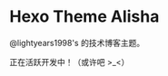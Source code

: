 # Hexo Theme Alisha

@lightyears1998's 的技术博客主题。

正在活跃开发中！（或许吧 >_<）

<!--

可以参考的博客：

https://www.ruanyifeng.com/blog/
https://lvwenhan.com/
https://www.liuchuo.net/
https://2heng.xin/
https://licoy.cn/
https://github.com/ZEROKISEKI/hexo-theme-gal
http://www.monreeing.com/
https://blog.stephencleary.com/2013/04/ui-guidelines-for-async.html
https://tripack45.github.io/2023/01/04/disco-elysium/#more

还可以在 Hexo Showcase 查找更多主题内容。

## 特点

- 开门见山，不要做多余的动画。（除非是在博客中的一些特别的小区域。）
- 使用一个比较可爱的标题字体和比较严肃的正文字体。（参考《Nature》文章的排版。）
- 正文行距足够大，可以放下行间注音。（间距参考“Linux 中国”微信公众号。）

## 提示

- 配图可以使用机器学习来生成风格化的图片。
- 使用手绘的漫画风格的图片也不错。

## 设计要点

- 文章阅读
  - 标题
  - 日期 初次发布日期 更新日期
  - 正文
  - 篇末工具区域
    - 上一篇/下一篇
- 搜索
- 博文时间线
- 其他页面

- 词云
- 标签云

- 近期文章
- 文章归档日历

## 参考

参考市面上比较流行的 Hexo 主题。

- hexo-theme-matery 团子的
- hexo-theme-typing 光滑的
- <https://lhcfl.github.io/> 很简洁
- <corhow.github.io> 很有趣

## TODO

- 收集适合使用的开源字体
  - 为知笔记上的日记
  - Notebook
  - OneDrive/Art

-->
